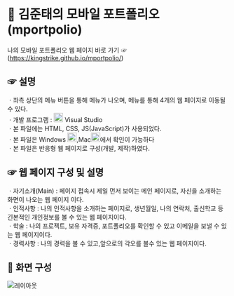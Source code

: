 # 🏢 김준태의 모바일 포트폴리오 (mportpolio)

나의 모바일 포트폴리오 웹 페이지 바로 가기 ☞(https://kingstrike.github.io/mportpolio/) <br>

## ☞ 설명
ㆍ좌측 상단의 메뉴 버튼을 통해 메뉴가 나오며, 메뉴를 통해 4개의 웹 페이지로 이동될 수 있다. <br>
ㆍ개발 프로그램 : <a href="https://code.visualstudio.com/" title="Visual Studio Code"><img src="https://github.com/get-icon/geticon/raw/master/icons/visual-studio-code.svg" alt="Visual Studio Code" width="21px" height="21px"></a> Visual Studio<br>
ㆍ본 파일에는 HTML, CSS, JS(JavaScript)가 사용되었다. <br>
ㆍ본 파일은 Windows <a href="https://www.microsoft.com/ko-kr/products/.html" title="microsoft-windows"><img src="https://github.com/get-icon/geticon/raw/master/icons/microsoft-windows.svg" alt="microsoft-windows" width="21px" height="21px"></a>,Mac<a href="https://www.apple.com/kr/products/.html" title="aplle"><img src="https://github.com/get-icon/geticon/raw/master/icons/apple.svg" alt="apple" width="21px" height="21px"></a>에서 확인이 가능하다<br>
ㆍ본 파일은 반응형 웹 페이지로 구성(개발, 제작)하였다. <br>


## ☞ 웹 페이지 구성 및 설명
ㆍ자기소개(Main) : 페이지 접속시 제일 먼저 보이는 메인 페이지로, 자신을 소개하는 화면이 나오는 웹 페이지 이다. <br>
ㆍ인적사항 : 나의 인적사항을 소개하는 페이지로, 생년월일, 나의 연락처, 출신학교 등 긴본적인 개인정보를 볼 수 있는 웹 페이지이다. <br>
ㆍ학술 : 나의 프로젝트, 보유 자격증, 포트폴리오를 확인할 수 있고 이메일을 보낼 수 있는 웹 페이지이다. <br>
ㆍ경력사항 : 나의 경력을 볼 수 있고,앞으로의 각오를 볼수 있는 웹 페이지이다. 


## 📱 화면 구성
![레이아웃](https://github.com/kingstrike/Mportpolio/blob/main/img/readmeimg.png) 

